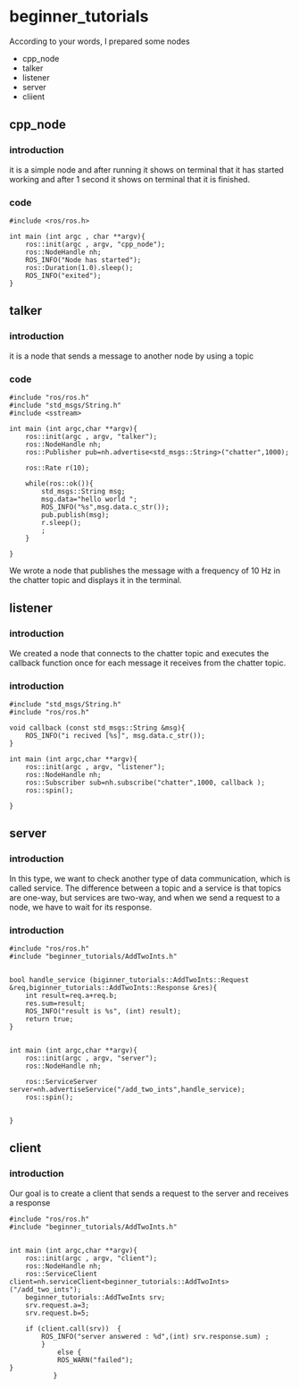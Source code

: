 # beginner_tutorials
According to your words, I prepared some nodes
* cpp_node
* talker
* listener
* server
* cliient
## cpp_node


### introduction
it is a simple node and after running it shows on terminal that it has started working and after 1 second it shows on terminal that it is finished.


### code
```
#include <ros/ros.h>

int main (int argc , char **argv){ 
    ros::init(argc , argv, "cpp_node");
    ros::NodeHandle nh; 
    ROS_INFO("Node has started");
    ros::Duration(1.0).sleep();
    ROS_INFO("exited");
}
```

## talker
### introduction
it is a node that sends a message to another node by using a topic
### code
```
#include "ros/ros.h"  
#include "std_msgs/String.h"
#include <sstream>

int main (int argc,char **argv){
    ros::init(argc , argv, "talker");
    ros::NodeHandle nh;
    ros::Publisher pub=nh.advertise<std_msgs::String>("chatter",1000);

    ros::Rate r(10);

    while(ros::ok()){
        std_msgs::String msg;
        msg.data="hello world ";
        ROS_INFO("%s",msg.data.c_str());
        pub.publish(msg);
        r.sleep();
        ;
    }

}
```
We wrote a node that publishes the message with a frequency of 10 Hz in the chatter topic and displays it in the terminal.

## listener

### introduction
We created a node that connects to the chatter topic and executes the callback function once for each message it receives from the chatter topic.
### introduction
```
#include "std_msgs/String.h"
#include "ros/ros.h"

void callback (const std_msgs::String &msg){
    ROS_INFO("i recived [%s]", msg.data.c_str());
}

int main (int argc,char **argv){
    ros::init(argc , argv, "listener");
    ros::NodeHandle nh;
    ros::Subscriber sub=nh.subscribe("chatter",1000, callback );
    ros::spin();

}
```
## server
### introduction
In this type, we want to check another type of data communication, which is called service. The difference between a topic and a service is that topics are one-way, but services are two-way, and when we send a request to a node, we have to wait for its response. 
### introduction



```
#include "ros/ros.h"
#include "beginner_tutorials/AddTwoInts.h"


bool handle_service (biginner_tutorials::AddTwoInts::Request &req,biginner_tutorials::AddTwoInts::Response &res){
    int result=req.a+req.b;
    res.sum=result;
    ROS_INFO("result is %s", (int) result);
    return true;
}


int main (int argc,char **argv){
    ros::init(argc , argv, "server");   
    ros::NodeHandle nh;                     

    ros::ServiceServer server=nh.advertiseService("/add_two_ints",handle_service);
    ros::spin();


}

```

## client
### introduction
Our goal is to create a client that sends a request to the server and receives a response

```
#include "ros/ros.h"
#include "beginner_tutorials/AddTwoInts.h"


int main (int argc,char **argv){ 
    ros::init(argc , argv, "client");
    ros::NodeHandle nh;
    ros::ServiceClient client=nh.serviceClient<beginner_tutorials::AddTwoInts>("/add_two_ints");
    beginner_tutorials::AddTwoInts srv;
    srv.request.a=3;
    srv.request.b=5;

    if (client.call(srv))  {
        ROS_INFO("server answered : %d",(int) srv.response.sum) ;
        }
            else {
            ROS_WARN("failed");
}
           }
```

